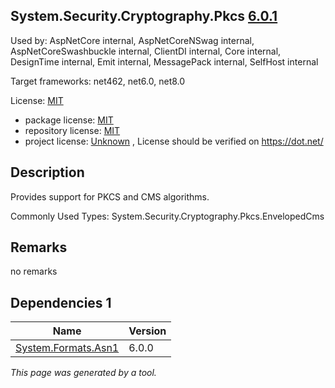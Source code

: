 System.Security.Cryptography.Pkcs [6.0.1](https://www.nuget.org/packages/System.Security.Cryptography.Pkcs/6.0.1)
--------------------

Used by: AspNetCore internal, AspNetCoreNSwag internal, AspNetCoreSwashbuckle internal, ClientDI internal, Core internal, DesignTime internal, Emit internal, MessagePack internal, SelfHost internal

Target frameworks: net462, net6.0, net8.0

License: [MIT](../../../../licenses/mit) 

- package license: [MIT](https://licenses.nuget.org/MIT) 
- repository license: [MIT](https://github.com/dotnet/runtime) 
- project license: [Unknown](https://dot.net/) , License should be verified on https://dot.net/

Description
-----------
Provides support for PKCS and CMS algorithms.

Commonly Used Types:
System.Security.Cryptography.Pkcs.EnvelopedCms

Remarks
-----------
no remarks


Dependencies 1
-----------

|Name|Version|
|----------|:----|
|[System.Formats.Asn1](../../../../packages/nuget.org/system.formats.asn1/6.0.0)|6.0.0|

*This page was generated by a tool.*